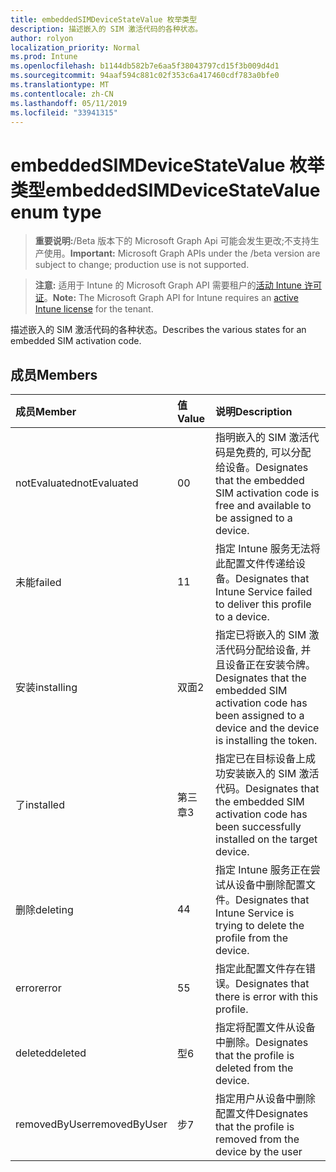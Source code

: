 ```yaml
---
title: embeddedSIMDeviceStateValue 枚举类型
description: 描述嵌入的 SIM 激活代码的各种状态。
author: rolyon
localization_priority: Normal
ms.prod: Intune
ms.openlocfilehash: b1144db582b7e6aa5f38043797cd15f3b009d4d1
ms.sourcegitcommit: 94aaf594c881c02f353c6a417460cdf783a0bfe0
ms.translationtype: MT
ms.contentlocale: zh-CN
ms.lasthandoff: 05/11/2019
ms.locfileid: "33941315"
---
```

# <a name="embeddedsimdevicestatevalue-enum-type"></a><span data-ttu-id="8d48d-103">embeddedSIMDeviceStateValue 枚举类型</span><span class="sxs-lookup"><span data-stu-id="8d48d-103">embeddedSIMDeviceStateValue enum type</span></span>

> <span data-ttu-id="8d48d-104">**重要说明:**/Beta 版本下的 Microsoft Graph Api 可能会发生更改;不支持生产使用。</span><span class="sxs-lookup"><span data-stu-id="8d48d-104">**Important:** Microsoft Graph APIs under the /beta version are subject to change; production use is not supported.</span></span>

> <span data-ttu-id="8d48d-105">**注意:** 适用于 Intune 的 Microsoft Graph API 需要租户的[活动 Intune 许可证](https://go.microsoft.com/fwlink/?linkid=839381)。</span><span class="sxs-lookup"><span data-stu-id="8d48d-105">**Note:** The Microsoft Graph API for Intune requires an [active Intune license](https://go.microsoft.com/fwlink/?linkid=839381) for the tenant.</span></span>

<span data-ttu-id="8d48d-106">描述嵌入的 SIM 激活代码的各种状态。</span><span class="sxs-lookup"><span data-stu-id="8d48d-106">Describes the various states for an embedded SIM activation code.</span></span>

## <a name="members"></a><span data-ttu-id="8d48d-107">成员</span><span class="sxs-lookup"><span data-stu-id="8d48d-107">Members</span></span>
|<span data-ttu-id="8d48d-108">成员</span><span class="sxs-lookup"><span data-stu-id="8d48d-108">Member</span></span>|<span data-ttu-id="8d48d-109">值</span><span class="sxs-lookup"><span data-stu-id="8d48d-109">Value</span></span>|<span data-ttu-id="8d48d-110">说明</span><span class="sxs-lookup"><span data-stu-id="8d48d-110">Description</span></span>|
|:---|:---|:---|
|<span data-ttu-id="8d48d-111">notEvaluated</span><span class="sxs-lookup"><span data-stu-id="8d48d-111">notEvaluated</span></span>|<span data-ttu-id="8d48d-112">0</span><span class="sxs-lookup"><span data-stu-id="8d48d-112">0</span></span>|<span data-ttu-id="8d48d-113">指明嵌入的 SIM 激活代码是免费的, 可以分配给设备。</span><span class="sxs-lookup"><span data-stu-id="8d48d-113">Designates that the embedded SIM activation code is free and available to be assigned to a device.</span></span>|
|<span data-ttu-id="8d48d-114">未能</span><span class="sxs-lookup"><span data-stu-id="8d48d-114">failed</span></span>|<span data-ttu-id="8d48d-115">1</span><span class="sxs-lookup"><span data-stu-id="8d48d-115">1</span></span>|<span data-ttu-id="8d48d-116">指定 Intune 服务无法将此配置文件传递给设备。</span><span class="sxs-lookup"><span data-stu-id="8d48d-116">Designates that Intune Service failed to deliver this profile to a device.</span></span>|
|<span data-ttu-id="8d48d-117">安装</span><span class="sxs-lookup"><span data-stu-id="8d48d-117">installing</span></span>|<span data-ttu-id="8d48d-118">双面</span><span class="sxs-lookup"><span data-stu-id="8d48d-118">2</span></span>|<span data-ttu-id="8d48d-119">指定已将嵌入的 SIM 激活代码分配给设备, 并且设备正在安装令牌。</span><span class="sxs-lookup"><span data-stu-id="8d48d-119">Designates that the embedded SIM activation code has been assigned to a device and the device is installing the token.</span></span>|
|<span data-ttu-id="8d48d-120">了</span><span class="sxs-lookup"><span data-stu-id="8d48d-120">installed</span></span>|<span data-ttu-id="8d48d-121">第三章</span><span class="sxs-lookup"><span data-stu-id="8d48d-121">3</span></span>|<span data-ttu-id="8d48d-122">指定已在目标设备上成功安装嵌入的 SIM 激活代码。</span><span class="sxs-lookup"><span data-stu-id="8d48d-122">Designates that the embedded SIM activation code has been successfully installed on the target device.</span></span>|
|<span data-ttu-id="8d48d-123">删除</span><span class="sxs-lookup"><span data-stu-id="8d48d-123">deleting</span></span>|<span data-ttu-id="8d48d-124">4</span><span class="sxs-lookup"><span data-stu-id="8d48d-124">4</span></span>|<span data-ttu-id="8d48d-125">指定 Intune 服务正在尝试从设备中删除配置文件。</span><span class="sxs-lookup"><span data-stu-id="8d48d-125">Designates that Intune Service is trying to delete the profile from the device.</span></span>|
|<span data-ttu-id="8d48d-126">error</span><span class="sxs-lookup"><span data-stu-id="8d48d-126">error</span></span>|<span data-ttu-id="8d48d-127">5</span><span class="sxs-lookup"><span data-stu-id="8d48d-127">5</span></span>|<span data-ttu-id="8d48d-128">指定此配置文件存在错误。</span><span class="sxs-lookup"><span data-stu-id="8d48d-128">Designates that there is error with this profile.</span></span>|
|<span data-ttu-id="8d48d-129">deleted</span><span class="sxs-lookup"><span data-stu-id="8d48d-129">deleted</span></span>|<span data-ttu-id="8d48d-130">型</span><span class="sxs-lookup"><span data-stu-id="8d48d-130">6</span></span>|<span data-ttu-id="8d48d-131">指定将配置文件从设备中删除。</span><span class="sxs-lookup"><span data-stu-id="8d48d-131">Designates that the profile is deleted from the device.</span></span>|
|<span data-ttu-id="8d48d-132">removedByUser</span><span class="sxs-lookup"><span data-stu-id="8d48d-132">removedByUser</span></span>|<span data-ttu-id="8d48d-133">步</span><span class="sxs-lookup"><span data-stu-id="8d48d-133">7</span></span>|<span data-ttu-id="8d48d-134">指定用户从设备中删除配置文件</span><span class="sxs-lookup"><span data-stu-id="8d48d-134">Designates that the profile is removed from the device by the user</span></span>|




